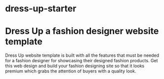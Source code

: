# dress-up-starter
# Dress Up a fashion designer website template
Dress Up website template is built with all the features that must be needed for a fashion designer for showcasing their designed fashion products. Get this web design and build your fashion designing site so that it looks premium which grabs the attention of buyers with a quality look.
